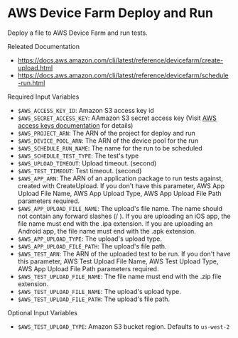 # AWS Device Farm Deploy and Run

Deploy a file to AWS Device Farm and run tests.

Releated Documentation
- https://docs.aws.amazon.com/cli/latest/reference/devicefarm/create-upload.html
- https://docs.aws.amazon.com/cli/latest/reference/devicefarm/schedule-run.html

Required Input Variables
- `$AWS_ACCESS_KEY_ID`: Amazon S3 access key id
- `$AWS_SECRET_ACCESS_KEY`: AAmazon S3 secret access key (Visit [AWS access keys documentation](https://docs.aws.amazon.com/general/latest/gr/aws-sec-cred-types.html#access-keys-and-secret-access-keys) for details)
- `$AWS_PROJECT_ARN`: The ARN of the project for deploy and run
- `$AWS_DEVICE_POOL_ARN`: The ARN of the device pool for the run
- `$AWS_SCHEDULE_RUN_NAME`: The name for the run to be scheduled
- `$AWS_SCHEDULE_TEST_TYPE`: The test's type
- `$AWS_UPLOAD_TIMEOUT`: Upload timeout. (second)
- `$AWS_TEST_TIMEOUT`: Test timeout. (second)
- `$AWS_APP_ARN`: The ARN of an application package to run tests against, created with CreateUpload. If you don't have this parameter, AWS App Upload File Name, AWS App Upload Type, AWS App Upload File Path parameters required.
- `$AWS_APP_UPLOAD_FILE_NAME`: The upload's file name. The name should not contain any forward slashes (/ ). If you are uploading an iOS app, the file name must end with the .ipa extension. If you are uploading an Android app, the file name must end with the .apk extension.
- `$AWS_APP_UPLOAD_TYPE`: The upload's upload type.
- `$AWS_APP_UPLOAD_FILE_PATH`: The upload's file path.
- `$AWS_TEST_ARN`: The ARN of the uploaded test to be run. If you don't have this parameter, AWS Test Upload File Name, AWS Test Upload Type, AWS App Upload File Path parameters required.
- `$AWS_TEST_UPLOAD_FILE_NAME`: The file name must end with the .zip file extension.
- `$AWS_TEST_UPLOAD_FILE_NAME`: The upload's upload type.
- `$AWS_TEST_UPLOAD_FILE_PATH`: The upload's file path.

Optional Input Variables
- `$AWS_TEST_UPLOAD_TYPE`: Amazon S3 bucket region. Defaults to `us-west-2`
